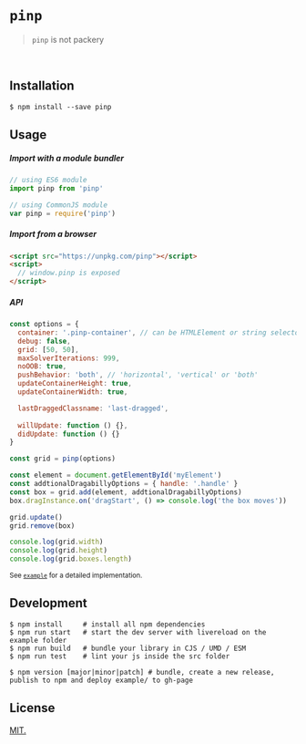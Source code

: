 # `pinp`
> `pinp` is not packery


<br>

## Installation

```console
$ npm install --save pinp
```

## Usage

##### Import with a module bundler
```js
// using ES6 module
import pinp from 'pinp'

// using CommonJS module
var pinp = require('pinp')
```

##### Import from a browser

```html
<script src="https://unpkg.com/pinp"></script>
<script>
  // window.pinp is exposed
</script>
```

##### API

```js
const options = {
  container: '.pinp-container', // can be HTMLElement or string selector
  debug: false,
  grid: [50, 50],
  maxSolverIterations: 999, 
  noOOB: true,
  pushBehavior: 'both', // 'horizontal', 'vertical' or 'both'
  updateContainerHeight: true,
  updateContainerWidth: true,

  lastDraggedClassname: 'last-dragged',
 
  willUpdate: function () {}, 
  didUpdate: function () {}
}

const grid = pinp(options)

const element = document.getElementById('myElement')
const addtionalDragabillyOptions = { handle: '.handle' }
const box = grid.add(element, addtionalDragabillyOptions)
box.dragInstance.on('dragStart', () => console.log('the box moves'))

grid.update()
grid.remove(box)

console.log(grid.width)
console.log(grid.height)
console.log(grid.boxes.length)
```
<sup>See [`example`](example/) for a detailed implementation.</sup>

## Development
```console
$ npm install     # install all npm dependencies
$ npm run start   # start the dev server with livereload on the example folder
$ npm run build   # bundle your library in CJS / UMD / ESM
$ npm run test    # lint your js inside the src folder

$ npm version [major|minor|patch] # bundle, create a new release, publish to npm and deploy example/ to gh-page
``` 

## License
[MIT.](https://tldrlegal.com/license/mit-license)
